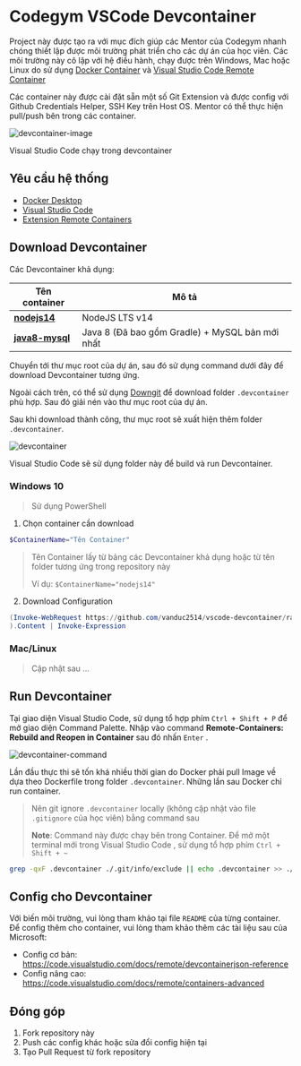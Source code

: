 # **Codegym VSCode Devcontainer**  

Project này được tạo ra với mục đích giúp các Mentor của Codegym nhanh chóng thiết lập được môi trường phát triển cho các dự án của học viên. Các môi trường này cô lập với hệ điều hành, chạy được trên Windows, Mac hoặc Linux do sử dụng [Docker Container](https://www.docker.com/resources/what-container) và [Visual Studio Code Remote Container](https://code.visualstudio.com/docs/remote/containers)

Các container này được cài đặt sẵn một số Git Extension và được config với Github Credentials Helper, SSH Key trên Host OS. Mentor có thể thực hiện pull/push bên trong các container.

![devcontainer-image](https://code.visualstudio.com/assets/docs/remote/containers-tutorial/connected.png)

Visual Studio Code chạy trong devcontainer

## **Yêu cầu hệ thống**

- [Docker Desktop](https://www.docker.com/products/docker-desktop)  
- [Visual Studio Code](https://code.visualstudio.com/download)
- [Extension Remote Containers](https://marketplace.visualstudio.com/items?itemName=ms-vscode-remote.remote-containers)

## **Download Devcontainer**

Các Devcontainer khả dụng:

| Tên container | Mô tả |
| --- | ----------- |
| [**nodejs14**](https://github.com/vanduc2514/vscode-devcontainer/tree/master/containers/nodejs14/.devcontainer) | NodeJS LTS v14 |
| [**java8-mysql**](https://github.com/vanduc2514/vscode-devcontainer/tree/master/containers/java8-mysql/.devcontainer) | Java 8 (Đã bao gồm Gradle) + MySQL bản mới nhất |

Chuyển tới thư mục root của dự án, sau đó sử dụng command dưới đây để download Devcontainer tương ứng.  

Ngoài cách trên, có thể sử dụng [Downgit](https://downgit.github.io/) để download folder `.devcontainer` phù hợp. Sau đó giải nén vào thư mục root của dự án.

Sau khi download thành công, thư mục root sẽ xuất hiện thêm folder `.devcontainer`.

![devcontainer](https://github.com/vanduc2514/vscode-devcontainer/raw/master/images/_devcontainer.jpg)

Visual Studio Code sẽ sử dụng folder này để build và run Devcontainer.

### **Windows 10**

> Sử dụng PowerShell

1. Chọn container cần download

```powershell
$ContainerName="Tên Container"
```

> Tên Container lấy từ bảng các Devcontainer khả dụng hoặc từ tên folder tương ứng trong repository này
>
> Ví dụ: `$ContainerName="nodejs14"`

2. Download Configuration

```powershell
(Invoke-WebRequest https://github.com/vanduc2514/vscode-devcontainer/raw/master/install.ps1 -UseBasicParsing
).Content | Invoke-Expression
```

### **Mac/Linux**

> Cập nhật sau ...

## **Run Devcontainer**

Tại giao diện Visual Studio Code, sử dụng tổ hợp phím `Ctrl + Shift + P` để mở giao diện Command Palette. Nhập vào command **Remote-Containers: Rebuild and Reopen in Container** sau đó nhấn `Enter` .

![devcontainer-command](https://github.com/vanduc2514/vscode-devcontainer/raw/master/images/_devcontainer_command.jpg)

Lần đầu thực thi sẽ tốn khá nhiều thời gian do Docker phải pull Image về dựa theo Dockerfile trong folder `.devcontainer`. Những lần sau Docker chỉ run container.

> Nên git ignore `.devcontainer` locally (không cập nhật vào file `.gitignore` của học viên) bằng command sau
>
> **Note**: Command này được chạy bên trong Container. Để mở một terminal mới trong Visual Studio Code , sử dụng tổ hợp phím `Ctrl + Shift + ~`

```bash
grep -qxF .devcontainer ./.git/info/exclude || echo .devcontainer >> ./.git/info/exclude
```

## **Config cho Devcontainer**

Với biến môi trường, vui lòng tham khảo tại file `README` của từng container. Để config thêm cho container, vui lòng tham khảo thêm các tài liệu sau của Microsoft:

- Config cơ bản:
<https://code.visualstudio.com/docs/remote/devcontainerjson-reference>
- Config nâng cao:
<https://code.visualstudio.com/docs/remote/containers-advanced>

## **Đóng góp**

1. Fork repository này
2. Push các config khác hoặc sửa đổi config hiện tại
3. Tạo Pull Request từ fork repository
